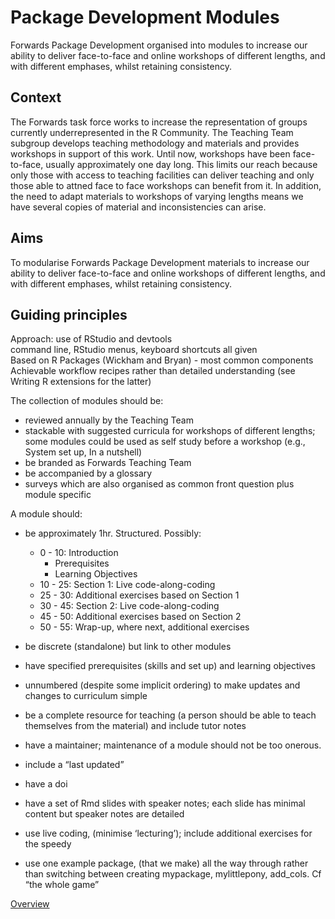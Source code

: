 # Package Development Modules
Forwards Package Development organised into modules to increase our ability to deliver face-to-face and online workshops of different lengths, and with different emphases, whilst retaining consistency.

## Context
The Forwards task force works to increase the representation of groups currently underrepresented in the R Community. The Teaching Team subgroup develops teaching methodology and materials and provides workshops in support of this work. Until now, workshops have been face-to-face, usually approximately one day long. This limits our reach because only those with access to teaching facilities can deliver teaching and only those able to attned face to face workshops can benefit from it. In addition, the need to adapt materials to workshops of varying lengths means we have several copies of material and inconsistencies can arise. 

## Aims
To modularise Forwards Package Development materials to increase our ability to deliver face-to-face and online workshops of different lengths, and with different emphases, whilst retaining consistency.

## Guiding principles

Approach: use of RStudio and devtools  
command line, RStudio menus, keyboard shortcuts all given  
Based on R Packages (Wickham and Bryan) - most common components  
Achievable workflow recipes rather than detailed understanding (see Writing R extensions for the latter)


The collection of modules should be: 

-  reviewed annually by the Teaching Team  
-  stackable with suggested curricula for workshops of different lengths; some modules could be used as self study before a workshop (e.g., System set up, In a nutshell)  
-  be branded as Forwards Teaching Team  
-  be accompanied by a glossary  
-  surveys which are also organised as common front question plus module specific  

A module should: 

-  be approximately 1hr. Structured. Possibly:
   -  0 - 10: Introduction  
       -  Prerequisites  
       -  Learning Objectives  
   -  10 - 25: Section 1: Live code-along-coding  
   -  25 - 30: Additional exercises based on Section 1  
   -  30 - 45: Section 2: Live code-along-coding  
   -  45 - 50: Additional exercises based on Section 2  
   -  50 - 55: Wrap-up, where next, additional exercises  

-  be discrete (standalone) but link to other modules  
-  have specified prerequisites (skills and set up) and learning objectives  
-  unnumbered (despite some implicit ordering) to make updates and changes to curriculum simple  
-  be a complete resource for teaching (a person should be able to teach   themselves from the material) and include tutor notes  
-  have a maintainer; maintenance of a module should not be too onerous.   
-  include a “last updated”  
-  have a doi  
-  have a set of Rmd slides with speaker notes; each slide has minimal content but speaker notes are detailed  
-  use live coding, (minimise ‘lecturing’); include additional exercises for the speedy  
-  use one example package, (that we make) all the way through rather than switching  between creating mypackage, mylittlepony, add_cols. Cf “the whole game”  

[Overview](overview.md)
